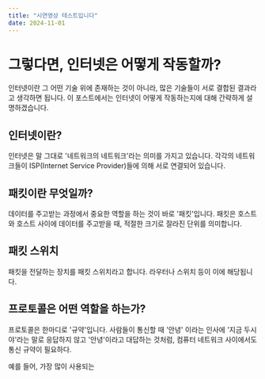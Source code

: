 ```yaml
---
title: "시연영상 테스트입니다"
date: 2024-11-01
---
```


# 그렇다면, 인터넷은 어떻게 작동할까?

인터넷이란 그 어떤 기술 위에 존재하는 것이 아니라, 많은 기술들이 서로 결합된 결과라고 생각하면 됩니다. 이 포스트에서는 인터넷이 어떻게 작동하는지에 대해 간략하게 설명하겠습니다.

## 인터넷이란?

인터넷은 말 그대로 '네트워크의 네트워크'라는 의미를 가지고 있습니다. 각각의 네트워크들이 ISP(Internet Service Provider)들에 의해 서로 연결되어 있습니다.

## 패킷이란 무엇일까?

데이터를 주고받는 과정에서 중요한 역할을 하는 것이 바로 '패킷'입니다. 패킷은 호스트와 호스트 사이에 데이터를 주고받을 때, 적절한 크기로 잘라진 단위를 의미합니다. 

## 패킷 스위치

패킷을 전달하는 장치를 패킷 스위치라고 합니다. 라우터나 스위치 등이 이에 해당됩니다.

## 프로토콜은 어떤 역할을 하는가?

프로토콜은 한마디로 '규약'입니다. 사람들이 통신할 때 '안녕' 이라는 인사에 '지금 두시야'라는 말로 응답하지 않고 '안녕'이라고 대답하는 것처럼, 컴퓨터 네트워크 사이에서도 통신 규약이 필요하다.

예를 들어, 가장 많이 사용되는
